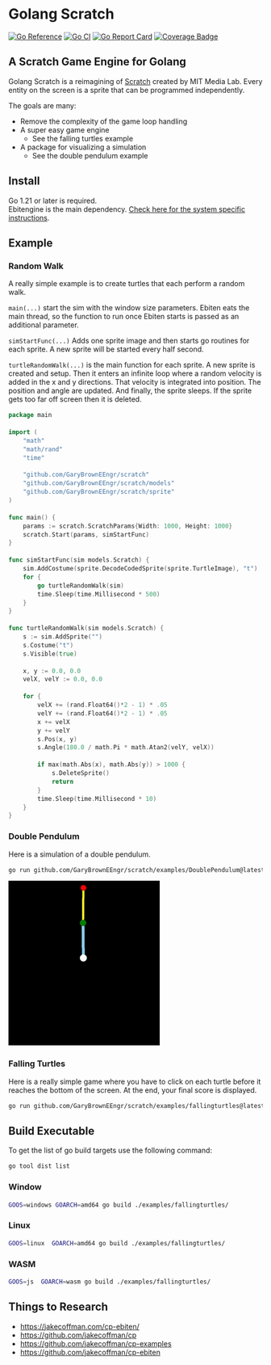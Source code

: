 # Golang Scratch

[![Go Reference](https://pkg.go.dev/badge/github.com/GaryBrownEEngr/scratch.svg)](https://pkg.go.dev/github.com/GaryBrownEEngr/scratch)
[![Go CI](https://github.com/GaryBrownEEngr/scratch/actions/workflows/go.yml/badge.svg)](https://github.com/GaryBrownEEngr/scratch/actions/workflows/go.yml)
[![Go Report Card](https://goreportcard.com/badge/github.com/GaryBrownEEngr/scratch)](https://goreportcard.com/report/github.com/GaryBrownEEngr/scratch)
[![Coverage Badge](https://img.shields.io/endpoint?url=https://gist.githubusercontent.com/GaryBrownEEngr/0a036dc69ea9afb4202e2d262fec1e1d/raw/GaryBrownEEngr_scratch_main.json)](https://github.com/GaryBrownEEngr/scratch/actions)

## A Scratch Game Engine for Golang

Golang Scratch is a reimagining of [Scratch](https://scratch.mit.edu/) created by MIT Media Lab. Every entity on the screen is a sprite that can be programmed independently.

The goals are many:

- Remove the complexity of the game loop handling
- A super easy game engine
  - See the falling turtles example
- A package for visualizing a simulation
  - See the double pendulum example

## Install

Go 1.21 or later is required.<br>
Ebitengine is the main dependency. [Check here for the system specific instructions](https://ebitengine.org/en/documents/install.html).

## Example

### Random Walk

A really simple example is to create turtles that each perform a random walk.

`main(...)` start the sim with the window size parameters. Ebiten eats the main thread, so the function to run once Ebiten starts is passed as an additional parameter.

`simStartFunc(...)` Adds one sprite image and then starts go routines for each sprite. A new sprite will be started every half second.

`turtleRandomWalk(...)` is the main function for each sprite. A new sprite is created and setup. Then it enters an infinite loop where a random velocity is added in the x and y directions. That velocity is integrated into position. The position and angle are updated. And finally, the sprite sleeps. If the sprite gets too far off screen then it is deleted.

```go
package main

import (
	"math"
	"math/rand"
	"time"

	"github.com/GaryBrownEEngr/scratch"
	"github.com/GaryBrownEEngr/scratch/models"
	"github.com/GaryBrownEEngr/scratch/sprite"
)

func main() {
	params := scratch.ScratchParams{Width: 1000, Height: 1000}
	scratch.Start(params, simStartFunc)
}

func simStartFunc(sim models.Scratch) {
	sim.AddCostume(sprite.DecodeCodedSprite(sprite.TurtleImage), "t")
	for {
		go turtleRandomWalk(sim)
		time.Sleep(time.Millisecond * 500)
	}
}

func turtleRandomWalk(sim models.Scratch) {
	s := sim.AddSprite("")
	s.Costume("t")
	s.Visible(true)

	x, y := 0.0, 0.0
	velX, velY := 0.0, 0.0

	for {
		velX += (rand.Float64()*2 - 1) * .05
		velY += (rand.Float64()*2 - 1) * .05
		x += velX
		y += velY
		s.Pos(x, y)
		s.Angle(180.0 / math.Pi * math.Atan2(velY, velX))

		if max(math.Abs(x), math.Abs(y)) > 1000 {
			s.DeleteSprite()
			return
		}
		time.Sleep(time.Millisecond * 10)
	}
}
```

### Double Pendulum

Here is a simulation of a double pendulum.

```bash
go run github.com/GaryBrownEEngr/scratch/examples/DoublePendulum@latest
```

![Example Picture](https://github.com/GaryBrownEEngr/scratch/blob/main/examples/DoublePendulum/DoublePendulum.gif)

### Falling Turtles

Here is a really simple game where you have to click on each turtle before it reaches the bottom of the screen. At the end, your final score is displayed.

```bash
go run github.com/GaryBrownEEngr/scratch/examples/fallingturtles@latest
```

## Build Executable

To get the list of go build targets use the following command:

```bash
go tool dist list
```

### Window

```bash
GOOS=windows GOARCH=amd64 go build ./examples/fallingturtles/
```

### Linux

```bash
GOOS=linux  GOARCH=amd64 go build ./examples/fallingturtles/
```

### WASM

```bash
GOOS=js  GOARCH=wasm go build ./examples/fallingturtles/
```

## Things to Research

* https://jakecoffman.com/cp-ebiten/
* https://github.com/jakecoffman/cp
* https://github.com/jakecoffman/cp-examples
* https://github.com/jakecoffman/cp-ebiten
